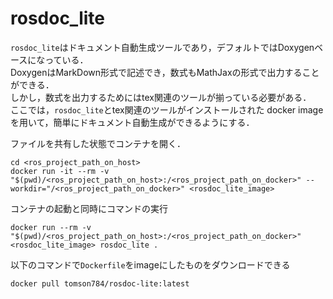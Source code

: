 # rosdoc_lite

`rosdoc_lite`はドキュメント自動生成ツールであり，デフォルトではDoxygenベースになっている．  
DoxygenはMarkDown形式で記述でき，数式もMathJaxの形式で出力することができる．  
しかし，数式を出力するためにはtex関連のツールが揃っている必要がある．  
ここでは，`rosdoc_lite`とtex関連のツールがインストールされた docker image を用いて，簡単にドキュメント自動生成ができるようにする．

ファイルを共有した状態でコンテナを開く．
```
cd <ros_project_path_on_host>
docker run -it --rm -v "$(pwd)/<ros_project_path_on_host>:/<ros_project_path_on_docker>" --workdir="/<ros_project_path_on_docker>" <rosdoc_lite_image> 
```

コンテナの起動と同時にコマンドの実行
```
docker run --rm -v "$(pwd)/<ros_project_path_on_host>:/<ros_project_path_on_docker>" <rosdoc_lite_image> rosdoc_lite .
```


以下のコマンドで`Dockerfile`をimageにしたものをダウンロードできる
```
docker pull tomson784/rosdoc-lite:latest
```

